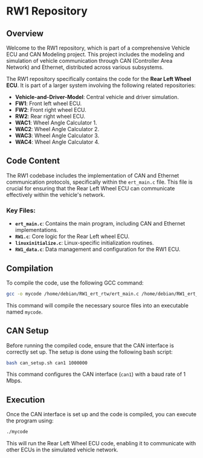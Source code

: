 
# RW1 Repository

## Overview

Welcome to the RW1 repository, which is part of a comprehensive Vehicle ECU and CAN Modeling project. This project includes the modeling and simulation of vehicle communication through CAN (Controller Area Network) and Ethernet, distributed across various subsystems.

The RW1 repository specifically contains the code for the **Rear Left Wheel ECU**. It is part of a larger system involving the following related repositories:

- **Vehicle-and-Driver-Model**: Central vehicle and driver simulation.
- **FW1**: Front left wheel ECU.
- **FW2**: Front right wheel ECU.
- **RW2**: Rear right wheel ECU.
- **WAC1**: Wheel Angle Calculator 1.
- **WAC2**: Wheel Angle Calculator 2.
- **WAC3**: Wheel Angle Calculator 3.
- **WAC4**: Wheel Angle Calculator 4.

## Code Content

The RW1 codebase includes the implementation of CAN and Ethernet communication protocols, specifically within the `ert_main.c` file. This file is crucial for ensuring that the Rear Left Wheel ECU can communicate effectively within the vehicle's network.

### Key Files:

- **`ert_main.c`**: Contains the main program, including CAN and Ethernet implementations.
- **`RW1.c`**: Core logic for the Rear Left wheel ECU.
- **`linuxinitialize.c`**: Linux-specific initialization routines.
- **`RW1_data.c`**: Data management and configuration for the RW1 ECU.

## Compilation

To compile the code, use the following GCC command:

```bash
gcc -o mycode /home/debian/RW1_ert_rtw/ert_main.c /home/debian/RW1_ert_rtw/RW1.c /home/debian/RW1_ert_rtw/linuxinitialize.c /home/debian/RW1_ert_rtw/RW1_data.c -I/home/debian/RW1_ert_rtw -lm -lpthread
```
This command will compile the necessary source files into an executable named `mycode`.

## CAN Setup

Before running the compiled code, ensure that the CAN interface is correctly set up. The setup is done using the following bash script:

```bash
bash can_setup.sh can1 1000000
```
This command configures the CAN interface (`can1`) with a baud rate of 1 Mbps.

## Execution

Once the CAN interface is set up and the code is compiled, you can execute the program using:

```bash
./mycode
```
This will run the Rear Left Wheel ECU code, enabling it to communicate with other ECUs in the simulated vehicle network.
